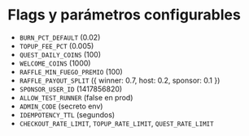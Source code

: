 # Flags y parámetros configurables

- `BURN_PCT_DEFAULT` (0.02)
- `TOPUP_FEE_PCT` (0.005)
- `QUEST_DAILY_COINS` (100)
- `WELCOME_COINS` (1000)
- `RAFFLE_MIN_FUEGO_PREMIO` (100)
- `RAFFLE_PAYOUT_SPLIT` ({ winner: 0.7, host: 0.2, sponsor: 0.1 })
- `SPONSOR_USER_ID` (1417856820)
- `ALLOW_TEST_RUNNER` (false en prod)
- `ADMIN_CODE` (secreto env)
- `IDEMPOTENCY_TTL` (segundos)
- `CHECKOUT_RATE_LIMIT`, `TOPUP_RATE_LIMIT`, `QUEST_RATE_LIMIT`
